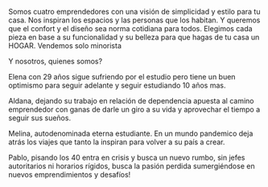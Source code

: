 Somos cuatro emprendedores con una visión de simplicidad y estilo para tu casa.
Nos inspiran los espacios y las personas que los habitan.  Y queremos que el confort y el diseño sea norma cotidiana para todos.
Elegimos cada pieza en base a su funcionalidad y su belleza para que hagas de tu casa un HOGAR.
Vendemos solo minorista


Y nosotros, quienes somos?

Elena con 29 años sigue sufriendo por el estudio pero tiene un buen optimismo para seguir adelante y seguir estudiando 10 años mas.

Aldana, dejando su trabajo en relación de dependencia apuesta al camino emprendedor con ganas de darle un giro a su vida y aprovechar el tiempo a seguir sus sueños.

Melina, autodenominada eterna estudiante.  En un mundo pandemico deja atrás los viajes que tanto la inspiran para volver a su país a crear.

Pablo, pisando los 40 entra en crisis y busca un nuevo rumbo, sin jefes autoritarios ni horarios rígidos, busca la pasión perdida sumergiéndose en nuevos emprendimientos y desafíos!

